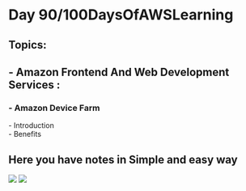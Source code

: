 <h1>Day 90/100DaysOfAWSLearning</h1>


<h2>Topics:</h2>


<h2> - Amazon Frontend And Web Development Services : </h2>
  <h3> - Amazon Device Farm </h3>
          - Introduction <br>
          - Benefits <br>
        
   
   <h2> Here you have notes in Simple and easy way </h2>
   
   <img src = "https://github.com/thetechgirlgita/100-days-of-aws-learning/blob/master/Images/Day9/9_1.jpg?raw=true">
   <img src = "https://github.com/thetechgirlgita/100-days-of-aws-learning/blob/master/Images/Day9/9_2.jpg?raw=true">
 
